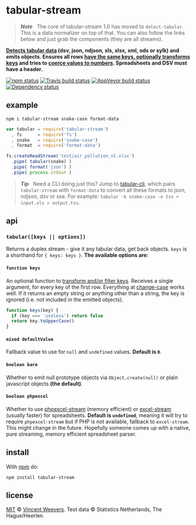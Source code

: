 # tabular-stream

> **_Note_** &nbsp; The core of tabular-stream 1.0 has moved to `detect-tabular`. This is a data normalizer on top of that. You can also follow the links below and just grab the components (they are all streams).

**[Detects tabular data](https://www.npmjs.com/package/detect-tabular) (dsv, json, ndjson, xls, xlsx, xml, ods or sylk) and emits objects. Ensures all rows [have the same keys, optionally transforms keys](https://www.npmjs.com/package/map-tabular-keys) and tries to [coerce values to numbers](https://www.npmjs.com/package/coerce-tabular). Spreadsheets and DSV must have a header.**

[![npm status](http://img.shields.io/npm/v/tabular-stream.svg?style=flat-square)](https://www.npmjs.org/package/tabular-stream) [![Travis build status](https://img.shields.io/travis/vweevers/tabular-stream.svg?style=flat-square&label=travis)](http://travis-ci.org/vweevers/tabular-stream) [![AppVeyor build status](https://img.shields.io/appveyor/ci/vweevers/tabular-stream.svg?style=flat-square&label=appveyor)](https://ci.appveyor.com/project/vweevers/tabular-stream) [![Dependency status](https://img.shields.io/david/vweevers/tabular-stream.svg?style=flat-square)](https://david-dm.org/vweevers/tabular-stream)

## example

`npm i tabular-stream snake-case format-data`

```js
var tabular = require('tabular-stream')
  , fs      = require('fs')
  , snake   = require('snake-case')
  , format  = require('format-data')

fs.createReadStream('test/air_pollution_nl.xlsx')
  .pipe( tabular(snake) )
  .pipe( format('json') )
  .pipe( process.stdout )
```

> **_Tip_** &nbsp; Need a CLI doing just this? Jump to [tabular-cli](https://www.npmjs.com/package/tabular-cli), which pairs `tabular-stream` with `format-data` to convert all these formats to json, ndjson, dsv or sse. For example: `tabular -k snake-case -e tsv < input.xls > output.tsv`.

## api

### `tabular([keys || options])`

Returns a duplex stream - give it any tabular data, get back objects. `keys` is a shorthand for `{ keys: keys }`. **The available options are:**

#### `function keys`

An optional function to [transform and/or filter keys](https://www.npmjs.com/package/map-tabular-keys). Receives a single argument, for every key of the first row. Everything at [change-case](https://www.npmjs.com/package/change-case) works well. If it returns an empty string or anything other than a string, the key is ignored (i.e. not included in the emitted objects).

```js
function keys(key) {
  if (key === 'useless') return false
  return key.toUpperCase()
}
```

#### `mixed defaultValue`

Fallback value to use for `null` and `undefined` values. **Default is `0`**.

#### `boolean bare`

Whether to emit null prototype objects via `Object.create(null)` or plain javascript objects **(the default)**.

#### `boolean phpexcel`

Whether to use [phpexcel-stream](https://npmjs.com/package/phpexcel-stream) (memory efficient) or [excel-stream](https://npmjs.com/package/excel-stream) (usually faster) for spreadsheets. **Default is `undefined`**, meaning it will try to require `phpexcel-stream` but if PHP is not available, fallback to `excel-stream`. This might change in the future. Hopefully someone comes up with a native, pure streaming, memory efficient spreadsheet parser.

## install

With [npm](https://npmjs.org) do:

```
npm install tabular-stream
```

## license

[MIT](http://opensource.org/licenses/MIT) © [Vincent Weevers](http://vincentweevers.nl). Test data © Statistics Netherlands, The Hague/Heerlen.
